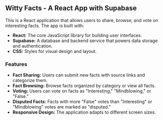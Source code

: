 ## Witty Facts - A React App with Supabase

This is a React application that allows users to share, browse, and vote on interesting facts. The app is built with:

* **React:** The core JavaScript library for building user interfaces.
* **Supabase:** A database and backend service that powers data storage and authentication.
* **CSS:** Styles for visual design and layout.

### Features

* **Fact Sharing:** Users can submit new facts with source links and categorize them.
* **Fact Browsing:**  Browse facts organized by category or view all facts.
* **Voting:** Users can vote on facts as "Interesting," "Mindblowing," or "False."
* **Disputed Facts:** Facts with more "False" votes than "Interesting" or "Mindblowing" votes are marked as "disputed."
* **Responsive Design:** The application adapts to different screen sizes.
